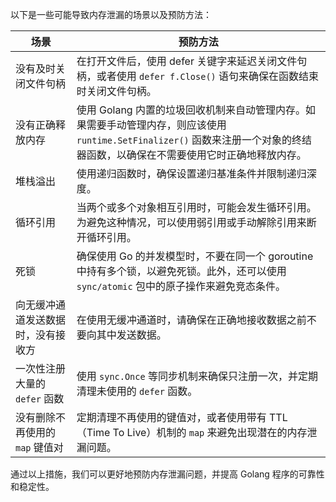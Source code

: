 以下是一些可能导致内存泄漏的场景以及预防方法：

| 场景 | 预防方法 |
| --- | --- |
| 没有及时关闭文件句柄 | 在打开文件后，使用 defer 关键字来延迟关闭文件句柄，或者使用 `defer f.Close()` 语句来确保在函数结束时关闭文件句柄。 |
| 没有正确释放内存 | 使用 Golang 内置的垃圾回收机制来自动管理内存。如果需要手动管理内存，则应该使用 `runtime.SetFinalizer()` 函数来注册一个对象的终结器函数，以确保在不需要使用它时正确地释放内存。 |
| 堆栈溢出 | 使用递归函数时，确保设置递归基准条件并限制递归深度。 |
| 循环引用 | 当两个或多个对象相互引用时，可能会发生循环引用。为避免这种情况，可以使用弱引用或手动解除引用来断开循环引用。 |
| 死锁 | 确保使用 Go 的并发模型时，不要在同一个 goroutine 中持有多个锁，以避免死锁。此外，还可以使用 `sync/atomic` 包中的原子操作来避免竞态条件。 |
| 向无缓冲通道发送数据时，没有接收方 | 在使用无缓冲通道时，请确保在正确地接收数据之前不要向其中发送数据。 |
| 一次性注册大量的 `defer` 函数 | 使用 `sync.Once` 等同步机制来确保只注册一次，并定期清理未使用的 `defer` 函数。 |
| 没有删除不再使用的 `map` 键值对 | 定期清理不再使用的键值对，或者使用带有 TTL（Time To Live）机制的 `map` 来避免出现潜在的内存泄漏问题。 |

通过以上措施，我们可以更好地预防内存泄漏问题，并提高 Golang 程序的可靠性和稳定性。